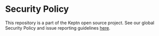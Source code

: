 # Security Policy

<!-- TODO: Update link once the main Keptn Repo is restructured -->

This repository is a part of the Keptn open source project.
See our global Security Policy and issue reporting guidelines
[here](https://github.com/keptn/keptn/blob/master/SECURITY.md).
